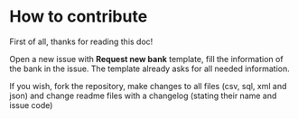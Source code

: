# How to contribute

First of all, thanks for reading this doc!

Open a new issue with **Request new bank** template, fill the information of the bank in the issue. The template already asks for all needed information.

If you wish, fork the repository, make changes to all files (csv, sql, xml and json) and change readme files with a changelog (stating their name and issue code)
